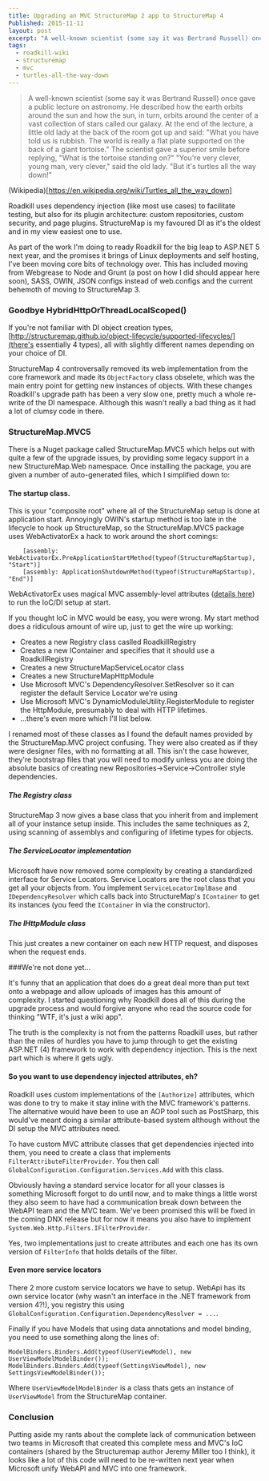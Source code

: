 ```yaml
---
title: Upgrading an MVC StructureMap 2 app to StructureMap 4
Published: 2015-11-11
layout: post
excerpt: "A well-known scientist (some say it was Bertrand Russell) once gave a public lecture on astronomy. He described how the earth orbits around the sun and how the sun, in turn, orbits around the center of a vast collection of stars called our galaxy. At the end of the lecture, a little old lady at the back of the room got up and said..."
tags:
  - roadkill-wiki
  - structuremap
  - mvc
  - turtles-all-the-way-down
---
```


> A well-known scientist (some say it was Bertrand Russell) once gave a public lecture on astronomy. He described how the earth orbits around the sun and how the sun, in turn, orbits around the center of a vast collection of stars called our galaxy. At the end of the lecture, a little old lady at the back of the room got up and said: "What you have told us is rubbish. The world is really a flat plate supported on the back of a giant tortoise." The scientist gave a superior smile before replying, "What is the tortoise standing on?" "You're very clever, young man, very clever," said the old lady. "But it's turtles all the way down!"

(Wikipedia)[https://en.wikipedia.org/wiki/Turtles_all_the_way_down]

Roadkill uses dependency injection (like most use cases) to facilitate testing, but also for its plugin architecture: custom repositories, custom security, and page plugins. StructureMap is my favoured DI as it's the oldest and in my view easiest one to use.

As part of the work I'm doing to ready Roadkill for the big leap to ASP.NET 5 next year, and the promises it brings of Linux deployments and self hosting, I've been moving core bits of technology over. This has included moving from Webgrease to Node and Grunt (a post on how I did should appear here soon), SASS, OWIN, JSON configs instead of web.configs and the current behemoth of moving to StructureMap 3.

### Goodbye HybridHttpOrThreadLocalScoped()
If you're not familiar with DI object creation types, [http://structuremap.github.io/object-lifecycle/supported-lifecycles/](there's essentially 4 types), all with slightly different names depending on your choice of DI.

StructureMap 4 controversally removed its web implementation from the core framework and made its `ObjectFactory` class obselete, which was the main entry point for getting new instances of objects. With these changes Roadkill's upgrade path has been a very slow one, pretty much a whole re-write of the DI namespace. Although this wasn't really a bad thing as it had a lot of clumsy code in there.


### StructureMap.MVC5
There is a Nuget package called StructureMap.MVC5 which helps out with quite a few of the upgrade issues, by providing some legacy support in a new StructureMap.Web namespace. Once installing the package, you are given a number of auto-generated files, which I simplified down to:


#### The startup class. 

This is your "composite root" where all of the StructureMap setup is done at application start. Annoyingly OWIN's startup method is too late in the lifecycle to hook up StructureMap, so the StructureMap.MVC5 package uses WebActivatorEx a  hack to work around the short comings:

		[assembly: WebActivatorEx.PreApplicationStartMethod(typeof(StructureMapStartup), "Start")]
		[assembly: ApplicationShutdownMethod(typeof(StructureMapStartup), "End")]

WebActivatorEx uses magical MVC assembly-level attributes ([details here](http://stackoverflow.com/questions/5812596/what-does-webactivator-do)) to run the IoC/DI setup at start.

If you thought IoC in MVC would be easy, you were wrong. My start method does a ridiculous amount of wire up, just to get the wire up working:

- Creates a new Registry class caslled RoadkillRegistry
- Creates a new IContainer and specifies that it should use a RoadkillRegistry
- Creates a new StructureMapServiceLocator class
- Creates a new StructureMapHttpModule 
- Use Microsoft MVC's DependencyResolver.SetResolver so it can register the default Service Locator we're using
- Use Microsoft MVC's DynamicModuleUtility.RegisterModule to register the HttpModule, presumably to deal with HTTP lifetimes.
- ...there's even more which I'll list below.

I renamed most of these classes as I found the default names provided by the StructureMap.MVC project confusing. They were also created as if they were designer files, with no formatting at all. This isn't the case however, they're bootstrap files that you will need to modify unless you are doing the absolute basics of creating new Repositories->Service->Controller style dependencies.

##### The Registry class
StructureMap 3 now gives a base class that you inherit from and implement all of your instance setup inside. This includes the same techniques as 2, using scanning of assemblys and configuring of lifetime types for objects.

##### The ServiceLocator implementation
Microsoft have now removed some complexity by creating a standardized interface for Service Locators. Service Locators are the root class that you get all your objects from. You implement `ServiceLocatorImplBase` and `IDependencyResolver` which calls back into StructureMap's `IContainer` to get its instances (you feed the `IContainer` in via the constructor).

##### The IHttpModule class
This just creates a new container on each new HTTP request, and disposes when the request ends.

###We're not done yet...

It's funny that an application that does do a great deal more than put text onto a webpage and allow uploads of images has this amount of complexity. I started questioning why Roadkill does all of this during the upgrade process and would forgive anyone who read the source code for thinking "WTF, it's just a wiki app".

The truth is the complexity is not from the patterns Roadkill uses, but rather than the miles of hurdles you have to jump through to get the existing ASP.NET (4) framework to work with dependency injection. This is the next part which is where it gets ugly.


#### So you want to use dependency injected attributes, eh?
Roadkill uses custom implementations of the `[Authorize]` attributes, which was done to try to make it stay inline with the MVC framework's patterns. The alternative would have been to use an AOP tool such as PostSharp, this would've meant doing a similar attribute-based system although without the DI setup the MVC attributes need.

To have custom MVC attribute classes that get dependencies injected into them, you need to create a class that implements `FilterAttributeFilterProvider`. You then call `GlobalConfiguration.Configuration.Services.Add` with this class.

Obviously having a standard service locator for all your classes is something Microsoft forgot to do until now, and to make things a little worst they also seem to have had a communication break down between the WebAPI team and the MVC team. We've been promised this will be fixed in the coming DNX release but for now it means you also have to implement `System.Web.Http.Filters.IFilterProvider`.

Yes, two implementations just to create attributes and each one has its own version of `FilterInfo` that holds details of the filter.

#### Even more service locators
There 2 more custom service locators we have to setup. WebApi has its own service locator (why wasn't an interface in the .NET framework from version 4?!), you registry this using `GlobalConfiguration.Configuration.DependencyResolver = ...`. 

Finally if you have Models that using data annotations and model binding, you need to use something along the lines of:

	ModelBinders.Binders.Add(typeof(UserViewModel), new UserViewModelModelBinder());
	ModelBinders.Binders.Add(typeof(SettingsViewModel), new SettingsViewModelBinder());


Where `UserViewModelModelBinder` is a class thats gets an instance of `UserViewModel` from the StructureMap container.


### Conclusion
Putting aside my rants about the complete lack of communication between two teams in Microsoft that created this complete mess and MVC's IoC containers (shared by the Structuremap author Jeremy Miller too I think), it looks like a lot of this code will need to be re-written next year when Microsoft unify WebAPI and MVC into one framework.